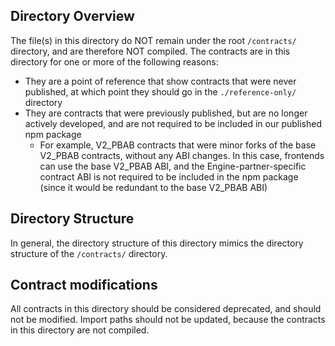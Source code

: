 ## Directory Overview

The file(s) in this directory do NOT remain under the root `/contracts/` directory, and are therefore NOT compiled. The contracts are in this directory for one or more of the following reasons:

- They are a point of reference that show contracts that were never published, at which point they should go in the `./reference-only/` directory
- They are contracts that were previously published, but are no longer actively developed, and are not required to be included in our published npm package
  - For example, V2_PBAB contracts that were minor forks of the base V2_PBAB contracts, without any ABI changes. In this case, frontends can use the base V2_PBAB ABI, and the Engine-partner-specific contract ABI is not required to be included in the npm package (since it would be redundant to the base V2_PBAB ABI)

## Directory Structure

In general, the directory structure of this directory mimics the directory structure of the `/contracts/` directory.

## Contract modifications

All contracts in this directory should be considered deprecated, and should not be modified. Import paths should not be updated, because the contracts in this directory are not compiled.
